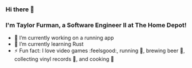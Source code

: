 ### Hi there 👋

### I'm Taylor Furman, a Software Engineer II at The Home Depot!
- 🔭 I’m currently working on a running app
- 🌱 I’m currently learning Rust
- ⚡ Fun fact: I love video games :feelsgood:, running :running:, brewing beer :beer:, collecting vinyl records :saxophone:, and cooking :ramen:




<!--
**TaylorFurman/TaylorFurman** is a ✨ _special_ ✨ repository because its `README.md` (this file) appears on your GitHub profile.

Here are some ideas to get you started:

- 🔭 I’m currently working on ...
- 🌱 I’m currently learning ...
- 👯 I’m looking to collaborate on ...
- 🤔 I’m looking for help with ...
- 💬 Ask me about ...
- 📫 How to reach me: ...
- 😄 Pronouns: ...
- ⚡ Fun fact: ...
-->
